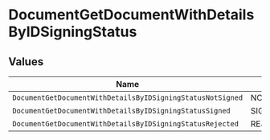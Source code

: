 # DocumentGetDocumentWithDetailsByIDSigningStatus


## Values

| Name                                                       | Value                                                      |
| ---------------------------------------------------------- | ---------------------------------------------------------- |
| `DocumentGetDocumentWithDetailsByIDSigningStatusNotSigned` | NOT_SIGNED                                                 |
| `DocumentGetDocumentWithDetailsByIDSigningStatusSigned`    | SIGNED                                                     |
| `DocumentGetDocumentWithDetailsByIDSigningStatusRejected`  | REJECTED                                                   |